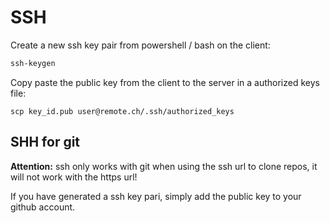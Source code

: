 # SSH

Create a new ssh key pair from powershell / bash on the client:

````powershell
ssh-keygen
````

Copy paste the public key from the client to the server in a authorized keys file:

````
scp key_id.pub user@remote.ch/.ssh/authorized_keys
````



## SHH for git

**Attention:** ssh only works with git when using the ssh url to clone repos, it will not work with the https url!

If you have generated a ssh key pari, simply add the public key to your github account.



